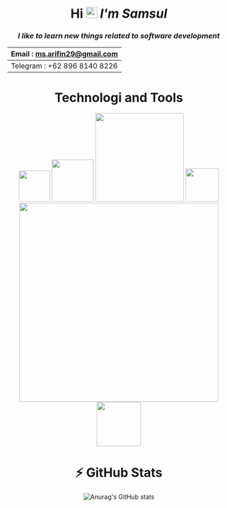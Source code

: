 
 <div align="center">
 
# Hi  <img src="https://media.giphy.com/media/hvRJCLFzcasrR4ia7z/giphy.gif" width="25px"></a> ***I'm Samsul***
### ***I like to learn new things related to software development***

| Email : ms.arifin29@gmail.com |
| -- |
| Telegram : +62 896 8140 8226 |


#  Technologi and Tools

<img src="https://badgen.net/badge/icon/git?icon=git&label" heigth="50" width="70" />

<img src="https://badgen.net/badge/icon/github?icon=github&label" heigth="50" width="95" />

<img src="https://img.shields.io/badge/Visual%20Studio%20Code-0078d7.svg?style=flat&logo=visual-studio-code&logoColor=white" heigth="50" width="200"/>

<img src="https://img.shields.io/badge/dart-%230175C2.svg?style=flat&logo=dart&logoColor=white" heigth="50" width="75"/>

<img src="https://badgen.net/pub/flutter-platform/xml" heigth="50" width="450" />

<img src="https://img.shields.io/badge/firebase-%23039BE5.svg?style=flat&logo=firebase" heigth="50" width="100" />


#  ⚡ GitHub Stats

![Anurag's GitHub stats](https://github-readme-stats.vercel.app/api?username=msarifin29&show_icons=true&theme=radical)



